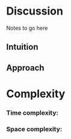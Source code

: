 # Discussion

Notes to go here

## Intuition

## Approach

# Complexity

### Time complexity:

### Space complexity: